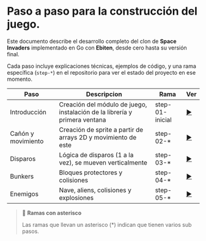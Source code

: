 # Paso a paso para la construcción del juego.
Este documento describe el desarrollo completo del clon de **Space Invaders** implementado en Go con **Ebiten**, desde cero hasta su versión final.

Cada paso incluye explicaciones técnicas, ejemplos de código, y una rama específica (`step-*`) en el repositorio para ver el estado del proyecto en ese momento.

|Paso|Descripcion|Rama|Ver|
|----|-----------|----|---|
|Introducción|Creación del módulo de juego, instalación de la librería y primera ventana | step-01-inicial|[▶️](./1_introduccion.md)|
|Cañón y movimiento|Creación de sprite a partir de arrays 2D y movimiento de este | step-02-*|[▶️](./4_canon_y_movimiento.md)|
|Disparos|Lógica de disparos (1 a la vez), se mueven verticalmente| step-03-*|[▶️](./5_disparos.md)|
|Bunkers|Bloques protectores y colisiones| step-04-*|[▶️](./6_bunker.md)|
|Enemigos|Nave, aliens, colisiones y explosiones| step-05-*|[▶️](./7_enemigos.md)|

> 🔔 **Ramas con asterisco**
>
> Las ramas que llevan un asterisco (*) indican que tienen varios sub pasos.



